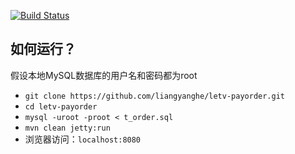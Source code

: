 [![Build Status](https://travis-ci.org/liangyanghe/letv-payorder.svg?branch=master)](https://travis-ci.org/liangyanghe/letv-payorder)

如何运行？
--------

假设本地MySQL数据库的用户名和密码都为root

 * ``git clone https://github.com/liangyanghe/letv-payorder.git``
 * ``cd letv-payorder``
 * ``mysql -uroot -proot < t_order.sql``
 * ``mvn clean jetty:run``
 * 浏览器访问：``localhost:8080``
